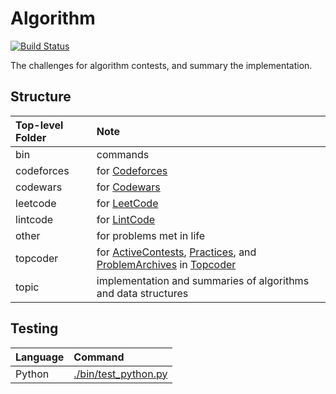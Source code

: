 Algorithm
======

[![Build Status](https://travis-ci.org/jaychsu/algorithm.svg?branch=master)](https://travis-ci.org/jaychsu/algorithm)

The challenges for algorithm contests, and summary the implementation.

## Structure

| Top-level Folder | Note |
| :--- | :--- |
| bin | commands |
| codeforces | for [Codeforces](http://codeforces.com/) |
| codewars | for [Codewars](https://www.codewars.com) |
| leetcode | for [LeetCode](https://leetcode.com) |
| lintcode | for [LintCode](http://www.lintcode.com) |
| other | for problems met in life |
| topcoder | for [ActiveContests](https://community.topcoder.com/longcontest/?module=ViewActiveContests), [Practices](https://community.topcoder.com/longcontest/?module=ViewPractice), and [ProblemArchives](https://community.topcoder.com/tc?module=ProblemArchive) in [Topcoder](https://www.topcoder.com) |
| topic | implementation and summaries of algorithms and data structures |

## Testing

| Language | Command |
| :--- | :--- |
| Python | [./bin/test_python.py](./bin/test_python.py) |
